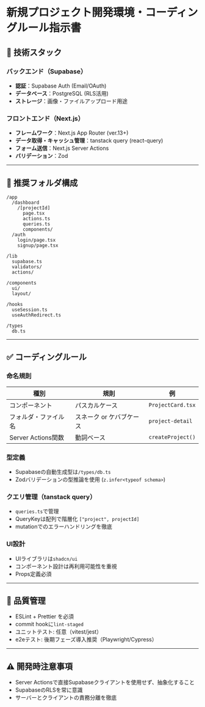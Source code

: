 # 新規プロジェクト開発環境・コーディングルール指示書

## 📌 技術スタック

### バックエンド（Supabase）
- **認証**：Supabase Auth (Email/OAuth)
- **データベース**：PostgreSQL (RLS活用)
- **ストレージ**：画像・ファイルアップロード用途

### フロントエンド（Next.js）
- **フレームワーク**：Next.js App Router (ver.13+)
- **データ取得・キャッシュ管理**：tanstack query (react-query)
- **フォーム送信**：Next.js Server Actions
- **バリデーション**：Zod

---

## 📁 推奨フォルダ構成

```plaintext
/app
  /dashboard
    /[projectId]
      page.tsx
      actions.ts
      queries.ts
      components/
  /auth
    login/page.tsx
    signup/page.tsx

/lib
  supabase.ts
  validators/
  actions/

/components
  ui/
  layout/

/hooks
  useSession.ts
  useAuthRedirect.ts

/types
  db.ts
```

---

## ✅ コーディングルール

### 命名規則

| 種別 | 規則 | 例 |
|------|------|-----|
| コンポーネント | パスカルケース | `ProjectCard.tsx` |
| フォルダ・ファイル名 | スネーク or ケバブケース | `project-detail` |
| Server Actions関数 | 動詞ベース | `createProject()` |

### 型定義
- Supabaseの自動生成型は`/types/db.ts`
- Zodバリデーションの型推論を使用 (`z.infer<typeof schema>`)

### クエリ管理（tanstack query）
- `queries.ts`で管理
- QueryKeyは配列で階層化 `["project", projectId]`
- mutationでのエラーハンドリングを徹底

### UI設計
- UIライブラリは`shadcn/ui`
- コンポーネント設計は再利用可能性を重視
- Props定義必須

---

## 🔨 品質管理
- ESLint + Prettier を必須
- commit hookに`lint-staged`
- ユニットテスト: 任意（vitest/jest）
- e2eテスト: 後期フェーズ導入推奨（Playwright/Cypress）

---

## ⚠️ 開発時注意事項
- Server Actionsで直接Supabaseクライアントを使用せず、抽象化すること
- SupabaseのRLSを常に意識
- サーバーとクライアントの責務分離を徹底

